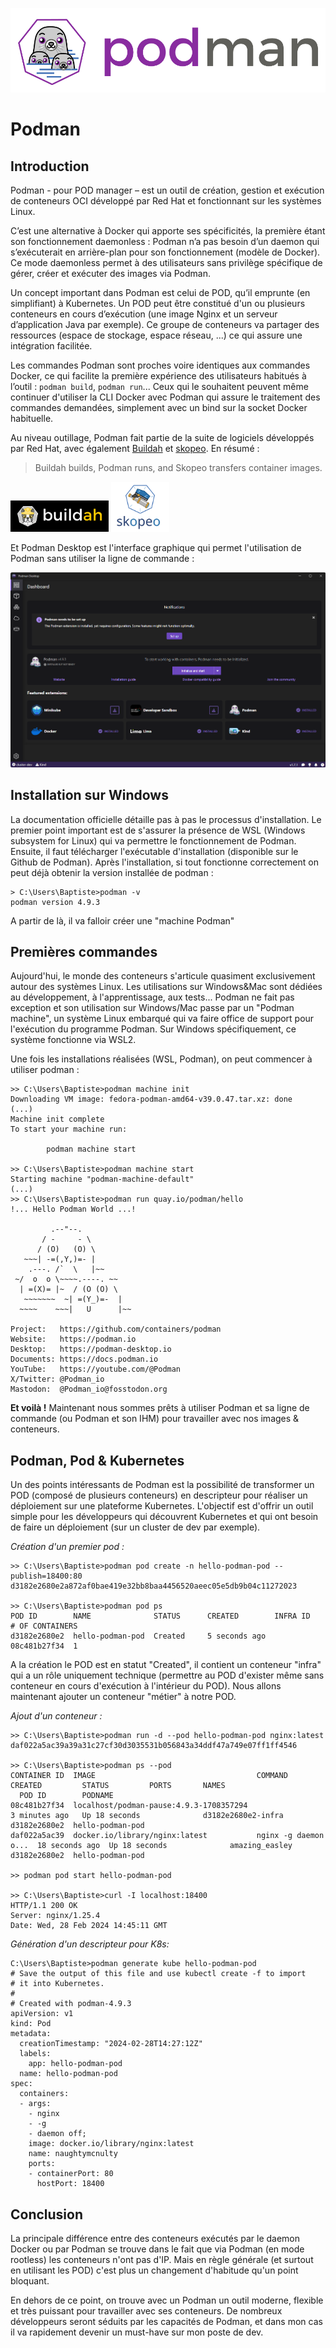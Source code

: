 ![podman-logo](podman-logo.png)

# Podman

## Introduction

Podman - pour POD manager – est un outil de création, gestion et exécution de conteneurs OCI
développé par Red Hat et fonctionnant sur les systèmes Linux.

C’est une alternative à Docker qui apporte ses spécificités, la première étant son
fonctionnement daemonless : Podman n’a pas besoin d’un daemon qui s’exécuterait en arrière-plan
pour son fonctionnement (modèle de Docker). Ce mode daemonless permet à des utilisateurs
sans privilège spécifique de gérer, créer et exécuter des images via Podman.

Un concept important dans Podman est celui de POD, qu’il emprunte (en simplifiant) à Kubernetes.
Un POD peut être constitué d'un ou plusieurs conteneurs en cours d’exécution (une image
Nginx et un serveur d’application Java par exemple). Ce groupe de conteneurs va partager des
ressources (espace de stockage, espace réseau, ...) ce qui assure une intégration facilitée.

Les commandes Podman sont proches voire identiques aux commandes Docker, ce qui facilite la
première expérience des utilisateurs habitués à l’outil : ```podman build```, ```podman run```...
Ceux qui le souhaitent peuvent même continuer d'utiliser la CLI Docker avec Podman qui assure le
traitement des commandes demandées, simplement avec un bind sur la socket Docker habituelle.

Au niveau outillage, Podman fait partie de la suite de logiciels développés par Red Hat, avec
également [Buildah](https://github.com/containers/buildah) et
[skopeo](https://github.com/containers/skopeo). En résumé :

> Buildah builds, Podman runs, and Skopeo transfers container images.

<img alt="buildah-logo.png" height="50" src="buildah-logo.png"/>

<img alt="skopeo-logo" height="80" src="skopeo-logo.svg" style="background-color:white;"/>

Et Podman Desktop est l'interface graphique qui permet l'utilisation de Podman sans utiliser la
ligne de commande :

![podman-desktop](podman-desktop.png)

## Installation sur Windows

La documentation officielle détaille pas à pas le processus d'installation. Le premier point
important est de s'assurer la présence de WSL (Windows subsystem for Linux) qui va permettre le
fonctionnement de Podman. Ensuite, il faut télécharger l'exécutable d'installation (disponible sur
le Github de Podman). Après l'installation, si tout fonctionne correctement on peut déjà obtenir
la version installée de podman :

```
> C:\Users\Baptiste>podman -v
podman version 4.9.3
```

A partir de là, il va falloir créer une "machine Podman"

## Premières commandes

Aujourd'hui, le monde des conteneurs s'articule quasiment exclusivement autour des systèmes Linux.
Les utilisations sur Windows&Mac sont dédiées au développement, à l'apprentissage, aux tests...
Podman ne fait pas exception et son utilisation sur Windows/Mac passe par un "Podman machine",
un système Linux embarqué qui va faire office de support pour l'exécution du programme Podman.
Sur Windows spécifiquement, ce système fonctionne via WSL2.

Une fois les installations réalisées (WSL, Podman), on peut commencer à utiliser podman :

```
>> C:\Users\Baptiste>podman machine init
Downloading VM image: fedora-podman-amd64-v39.0.47.tar.xz: done
(...)
Machine init complete
To start your machine run:

        podman machine start

>> C:\Users\Baptiste>podman machine start
Starting machine "podman-machine-default"
(...)
>> C:\Users\Baptiste>podman run quay.io/podman/hello
!... Hello Podman World ...!

         .--"--.
       / -     - \
      / (O)   (O) \
   ~~~| -=(,Y,)=- |
    .---. /`  \   |~~
 ~/  o  o \~~~~.----. ~~
  | =(X)= |~  / (O (O) \
   ~~~~~~~  ~| =(Y_)=-  |
  ~~~~    ~~~|   U      |~~

Project:   https://github.com/containers/podman
Website:   https://podman.io
Desktop:   https://podman-desktop.io
Documents: https://docs.podman.io
YouTube:   https://youtube.com/@Podman
X/Twitter: @Podman_io
Mastodon:  @Podman_io@fosstodon.org
```

**Et voilà !** Maintenant nous sommes prêts à utiliser Podman et sa ligne de commande
(ou Podman et son IHM) pour travailler avec nos images & conteneurs.

## Podman, Pod & Kubernetes

Un des points intéressants de Podman est la possibilité de transformer un POD (composé de
plusieurs conteneurs) en descripteur pour réaliser un déploiement sur une plateforme Kubernetes.
L'objectif est d'offrir un outil simple pour les développeurs qui découvrent Kubernetes
et qui ont besoin de faire un déploiement (sur un cluster de dev par exemple).

_Création d'un premier pod :_

```
>> C:\Users\Baptiste>podman pod create -n hello-podman-pod --publish=18400:80
d3182e2680e2a872af0bae419e32bb8baa4456520aeec05e5db9b04c11272023

>> C:\Users\Baptiste>podman pod ps
POD ID        NAME              STATUS      CREATED        INFRA ID      # OF CONTAINERS
d3182e2680e2  hello-podman-pod  Created     5 seconds ago  08c481b27f34  1
```

A la création le POD est en statut "Created", il contient un conteneur "infra" qui a un rôle uniquement
technique (permettre au POD d'exister même sans conteneur en cours d'exécution à l'intérieur du POD).
Nous allons maintenant ajouter un conteneur "métier" à notre POD.

_Ajout d'un conteneur :_

```
>> C:\Users\Baptiste>podman run -d --pod hello-podman-pod nginx:latest
daf022a5ac39a39a31c27cf30d3035531b056843a34ddf47a749e07ff1ff4546

>> C:\Users\Baptiste>podman ps --pod
CONTAINER ID  IMAGE                                    COMMAND               CREATED         STATUS         PORTS       NAMES
  POD ID        PODNAME
08c481b27f34  localhost/podman-pause:4.9.3-1708357294                        3 minutes ago   Up 18 seconds              d3182e2680e2-infra  d3182e2680e2  hello-podman-pod
daf022a5ac39  docker.io/library/nginx:latest           nginx -g daemon o...  18 seconds ago  Up 18 seconds              amazing_easley      d3182e2680e2  hello-podman-pod

>> podman pod start hello-podman-pod

>> C:\Users\Baptiste>curl -I localhost:18400
HTTP/1.1 200 OK
Server: nginx/1.25.4
Date: Wed, 28 Feb 2024 14:45:11 GMT
```

_Génération d'un descripteur pour K8s:_

```
C:\Users\Baptiste>podman generate kube hello-podman-pod
# Save the output of this file and use kubectl create -f to import
# it into Kubernetes.
#
# Created with podman-4.9.3
apiVersion: v1
kind: Pod
metadata:
  creationTimestamp: "2024-02-28T14:27:12Z"
  labels:
    app: hello-podman-pod
  name: hello-podman-pod
spec:
  containers:
  - args:
    - nginx
    - -g
    - daemon off;
    image: docker.io/library/nginx:latest
    name: naughtymcnulty
    ports:
    - containerPort: 80
      hostPort: 18400
```

## Conclusion

La principale différence entre des conteneurs exécutés par le daemon Docker ou par Podman se
trouve dans le fait que via Podman (en mode rootless) les conteneurs n'ont pas d'IP. Mais en règle
générale (et surtout en utilisant les POD) c'est plus un changement d'habitude qu'un point bloquant.

En dehors de ce point, on trouve avec un Podman un outil moderne, flexible et très puissant pour
travailler avec ses conteneurs. De nombreux développeurs seront séduits par les capacités de Podman,
et dans mon cas il va rapidement devenir un must-have sur mon poste de dev.

